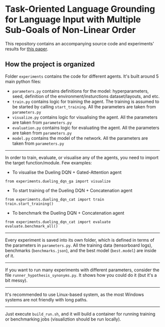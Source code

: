 # Task-Oriented Language Grounding for Language Input with Multiple Sub-Goals of Non-Linear Order

This repository contains an accompanying source code and experiments' results for [this paper](https://arxiv.org/abs/1910.12354). 

## How the project is organized

Folder ```experiments``` contains the code for different agents. It's built around 5 main python files:
- ```parameters.py``` contains definitions for the model: hyperparameters, seed, definition of the environment/insturctions dataset/layouts, and etc.
- ```train.py``` contains logic for training the agent. The training is assumed to be started by calling ```start_training```. All the parameters are taken from ```parameters.py```
- ```visualize.py``` contains logic for visualising the agent. All the parameters are taken from ```parameters.py```
- ```evaluation.py``` contains logic for evaluating the agent. All the parameters are taken from ```parameters.py```
- ```model.py``` contains the model of the network. All the parameters are taken from ```parameters.py```
------

In order to train, evaluate, or visualise any of the agents, you need to import the target function/module. Few examples: 

- To visualise the Dueling DQN + Gated-Attention agent
```
from experiments.dueling_dqn_ga import visualize
```
- To start training of the Dueling DQN + Concatenation agent
```
from experiments.dueling_dqn_cat import train
train.start_training()
```
- To benchmark the Dueling DQN + Concatenation agent
```
from experiments.dueling_dqn_cat import evaluate
evaluate.benchmark_all()
```
------

Every experiment is saved into its own folder, which is defined in terms of the parameters in ```parameters.py```. All the training data (tensorboard logs), benchmarks (```benchmarks.json```), and the best model (```best.model```) are inside of it.

------

If you want to run many experiments with different parameters, consider the file ```runner_hypothesis_synonyms.py```. It shows how you could do it (but it's a bit messy).

------
It's recommended to use Linux-based system, as the most Windows systems are not friendly with long paths. 

------
Just execute ```build_run.sh```, and it will build a container for running training or benchmarking jobs (visualiztion should be run locally).
